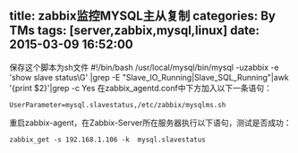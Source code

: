 title: zabbix监控MYSQL主从复制
categories: By TMs
tags: [server,zabbix,mysql,linux]
date: 2015-03-09 16:52:00
---

保存这个脚本为sh文件
    #!/bin/bash
    /usr/local/mysql/bin/mysql -uzabbix -e 'show slave status\G' |grep -E "Slave_IO_Running|Slave_SQL_Running"|awk '{print $2}'|grep -c Yes
在zabbix_agentd.conf中下方加入以下一条语句：

    UserParameter=mysql.slavestatus,/etc/zabbix/mysqlms.sh
重启zabbix-agent，在Zabbix-Server所在服务器执行以下语句，测试是否成功：

    zabbix_get -s 192.168.1.106 -k  mysql.slavestatus
